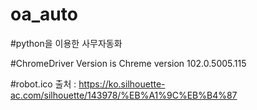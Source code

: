 # oa_auto

#python을 이용한 사무자동화

#ChromeDriver Version is Chreme version 102.0.5005.115

#robot.ico 출처 : https://ko.silhouette-ac.com/silhouette/143978/%EB%A1%9C%EB%B4%87